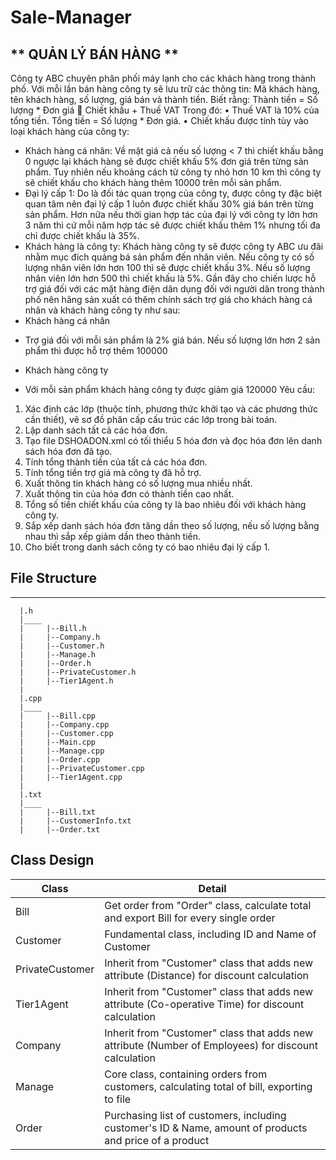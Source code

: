 # Sale-Manager

## ** QUẢN LÝ BÁN HÀNG **
Công ty ABC chuyên phân phối máy lạnh cho các khách hàng trong thành phố. Với mỗi lần bán hàng công ty sẽ lưu trữ các thông tin: Mã khách hàng, tên khách hàng, số lượng, giá bán và thành tiền. Biết rằng: 
Thành tiền =  Số lượng * Đơn giá  Chiết khấu + Thuế VAT
Trong đó:
•	Thuế VAT là 10% của tổng tiền. Tổng tiền = Số lượng * Đơn giá.
•	Chiết khấu được tính tùy vào loại khách hàng của công ty: 
-	Khách hàng cá nhân: Về mặt giá cả nếu số lượng < 7 thì chiết khấu bằng 0 ngược lại khách hàng sẽ được chiết khấu 5% đơn giá trên từng sản phẩm. Tuy nhiên nếu khoảng cách từ công ty nhỏ hơn 10 km thì công ty sẽ chiết khấu cho khách hàng thêm 10000 trên mỗi sản phẩm.
-	Đại lý cấp 1: Do là đối tác quan trọng của công ty, được công ty đặc biệt quan tâm nên đại lý cấp 1 luôn được chiết khấu 30% giá bán trên từng sản phẩm. Hơn nữa nếu thời gian hợp tác của đại lý với công ty lớn hơn 3 năm thì cứ mỗi năm hợp tác sẽ được chiết khấu thêm 1% nhưng tối đa chỉ được chiết khấu là 35%.
-	Khách hàng là công ty: Khách hàng công ty sẽ được công ty ABC ưu đãi nhằm mục đích quảng bá sản phẩm đến nhân viên. Nếu công ty có số lượng nhân viên lớn hơn 100 thì sẽ được chiết khấu 3%. Nếu số lượng nhân viên lớn hơn 500 thì chiết khấu là 5%. 
Gần đây cho chiến lược hỗ trợ giá đối với các mặt hàng điện dân dụng đối với người dân trong thành phố nên hãng sản xuất có thêm chính sách trợ giá cho khách hàng cá nhân và khách hàng công ty như sau:
-	Khách hàng cá nhân
+	Trợ giá đối với mỗi sản phẩm là 2% giá bán. Nếu số lượng lớn hơn 2 sản phẩm thì được hỗ trợ thêm 100000
-	Khách hàng công ty
+	Với mỗi sản phẩm khách hàng công ty được giảm giá 120000
Yêu cầu: 
1.	Xác định các lớp (thuộc tính, phương thức khởi tạo và các phương thức cần thiết), vẽ sơ đồ phân cấp cấu trúc các lớp trong bài toán.
2.	Lập danh sách tất cả các hóa đơn.
3.	Tạo file DSHOADON.xml có tối thiểu 5 hóa đơn và đọc hóa đơn lên danh sách hóa đơn đã tạo. 
4.	Tính tổng thành tiền của tất cả các hóa đơn.
5.	Tính tổng tiền trợ giá mà công ty đã hỗ trợ.
6.	Xuất thông tin khách hàng có số lượng mua nhiều nhất.
7.	Xuất thông tin của hóa đơn có thành tiền cao nhất.
8.	Tổng số tiền chiết khấu của công ty là bao nhiêu đối với khách hàng công ty.
9.	Sắp xếp danh sách hóa đơn tăng dần theo số lượng, nếu số lượng bằng nhau thì sắp xếp giảm dần theo thành tiền.
10.	Cho biết trong danh sách công ty có bao nhiêu đại lý cấp 1.

## **File Structure**

_____
      |.h
      |____
      |     |--Bill.h
      |     |--Company.h
      |     |--Customer.h
      |     |--Manage.h
      |     |--Order.h
      |     |--PrivateCustomer.h
      |     |--Tier1Agent.h
      |
      |.cpp
      |____
      |     |--Bill.cpp
      |     |--Company.cpp
      |     |--Customer.cpp
      |     |--Main.cpp
      |     |--Manage.cpp
      |     |--Order.cpp
      |     |--PrivateCustomer.cpp
      |     |--Tier1Agent.cpp
      |
      |.txt
      |____
      |     |--Bill.txt
      |     |--CustomerInfo.txt
      |     |--Order.txt
      
## **Class Design**

| Class | Detail |
| ----- | ------ |
| Bill | Get order from "Order" class, calculate total and export Bill for every single order |
| Customer | Fundamental class, including ID and Name of Customer |
| PrivateCustomer | Inherit from "Customer" class that adds new attribute (Distance) for discount calculation |
| Tier1Agent | Inherit from "Customer" class that adds new attribute (Co-operative Time) for discount calculation |
| Company |  Inherit from "Customer" class that adds new attribute (Number of Employees) for discount calculation |
| Manage | Core class, containing orders from customers, calculating total of bill, exporting to file |
| Order | Purchasing list of customers, including customer's ID & Name, amount of products and price of a product |

